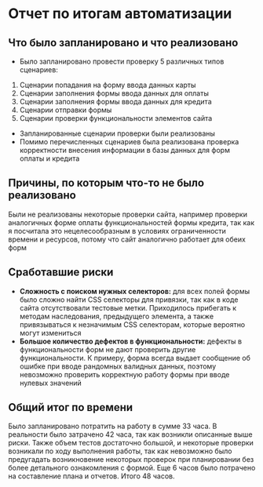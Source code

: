 # Отчет по итогам автоматизации

## Что было запланировано и что реализовано
* Было запланировано провести проверку 5 различных типов сценариев:
1. Сценарии попадания на форму ввода данных карты
1. Сценарии заполнения формы ввода данных для оплаты
1. Сценарии заполнения формы ввода данных для кредита
1. Сценарии отправки формы
1. Сценарии проверки функциональности элементов сайта
* Запланированные сценарии проверки были реализованы
* Помимо перечисленных сценариев была реализована проверка корректности внесения информации в базы данных для форм оплаты и кредита

## Причины, по которым что-то не было реализовано
Были не реализованы некоторые проверки сайта, например проверки аналогичных форме оплаты функциональностей формы кредита, так как я посчитала это нецелесообразным в условиях ограниченности времени и ресурсов, потому что сайт аналогично работает для обеих форм

## Сработавшие риски
* **Сложность с поиском нужных селекторов:** для всех полей формы было сложно найти CSS селекторы для привязки, так как в коде сайта отсутствовали тестовые метки. Приходилось прибегать к методам наследования, предыдущего элемента, а также привязываться к незначимым CSS селекторам, которые вероятно могут измениться
* **Большое количество дефектов в функциональности:** дефекты в функциональности форм не дают проверить другие функциональности. К примеру, форма всегда выдает сообщение об ошибке при вводе рандомных валидных данных, поэтому невозможно проверить корректную работу формы при вводе нулевых значений

## Общий итог по времени
Было запланировано потратить на работу в сумме 33 часа. В реальности было затрачено 42 часа, так как возникли описанные выше риски. Также объем тестов достаточно большой, и некоторые проверки возникали по ходу выполнения работы, так как невозможно было предугадать возникновение некоторых проверок при планировании без более детального ознакомления с формой. Еще 6 часов было потрачено на составление плана и отчетов. Итого 48 часов.

